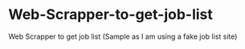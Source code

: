 # Web-Scrapper-to-get-job-list
Web Scrapper to get job list (Sample as I am using a fake job list site)
